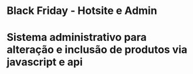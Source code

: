 # Black Friday - Hotsite e Admin

# Sistema administrativo para alteração e inclusão de produtos via javascript e api 
